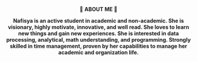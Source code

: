 <p align="center"> 👋 <b>ABOUT ME<b> 👋
  

<p align="center"> Nafisya is an active student in academic and non-academic. She is visionary, highly motivate, innovative, and well read. She loves to learn new things and gain new experiences.  She is interested in data processing, analytical, math understanding, and programming. Strongly skilled in time management, proven by her capabilities to manage her academic and organization life.
<!--
**nafisyaaa/nafisyaaa** is a ✨ _special_ ✨ repository because its `README.md` (this file) appears on your GitHub profile.

Here are some ideas to get you started:

- 🔭 I’m currently working on ...
- 🌱 I’m currently learning ...
- 👯 I’m looking to collaborate on ...
- 🤔 I’m looking for help with ...
- 💬 Ask me about ...
- 📫 How to reach me: ...
- 😄 Pronouns: ...
- ⚡ Fun fact: ...
-->
